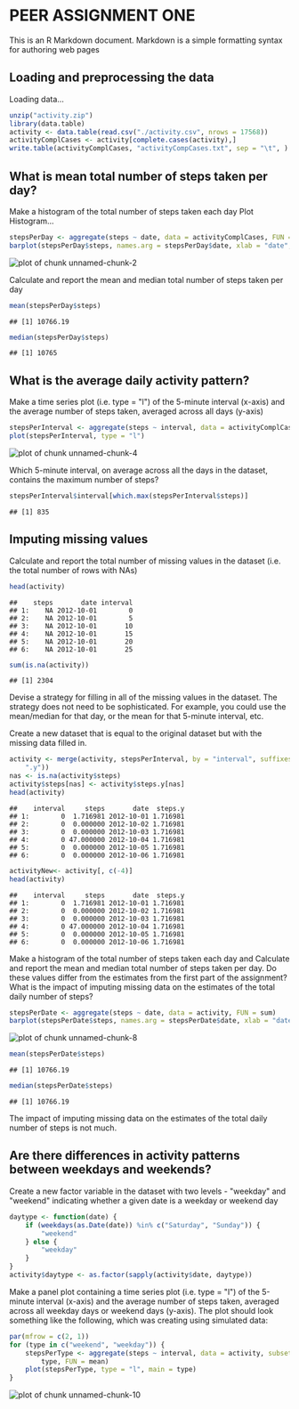PEER ASSIGNMENT ONE
========================================================

This is an R Markdown document. Markdown is a simple formatting syntax for authoring web pages

## Loading and preprocessing the data
Loading data...



```r
unzip("activity.zip")
library(data.table)
activity <- data.table(read.csv("./activity.csv", nrows = 17568))
activityComplCases <- activity[complete.cases(activity),]
write.table(activityComplCases, "activityCompCases.txt", sep = "\t", )
```

## What is mean total number of steps taken per day?

Make a histogram of the total number of steps taken each day
Plot Histogram...


```r
stepsPerDay <- aggregate(steps ~ date, data = activityComplCases, FUN = sum)
barplot(stepsPerDay$steps, names.arg = stepsPerDay$date, xlab = "date", ylab = "steps", col = "green", main= "Total number of steps per day")
```

![plot of chunk unnamed-chunk-2](figure/unnamed-chunk-2-1.png) 



Calculate and report the mean and median total number of steps taken per day


```r
mean(stepsPerDay$steps)
```

```
## [1] 10766.19
```

```r
median(stepsPerDay$steps)
```

```
## [1] 10765
```


## What is the average daily activity pattern?

Make a time series plot (i.e. type = "l") of the 5-minute interval (x-axis) and the average number of steps taken, averaged across all days (y-axis)


```r
stepsPerInterval <- aggregate(steps ~ interval, data = activityComplCases, FUN = mean)
plot(stepsPerInterval, type = "l")
```

![plot of chunk unnamed-chunk-4](figure/unnamed-chunk-4-1.png) 

Which 5-minute interval, on average across all the days in the dataset, contains the maximum number of steps?


```r
stepsPerInterval$interval[which.max(stepsPerInterval$steps)]
```

```
## [1] 835
```

## Imputing missing values

Calculate and report the total number of missing values in the dataset (i.e. the total number of rows with NAs)


```r
head(activity)
```

```
##    steps       date interval
## 1:    NA 2012-10-01        0
## 2:    NA 2012-10-01        5
## 3:    NA 2012-10-01       10
## 4:    NA 2012-10-01       15
## 5:    NA 2012-10-01       20
## 6:    NA 2012-10-01       25
```

```r
sum(is.na(activity))
```

```
## [1] 2304
```

Devise a strategy for filling in all of the missing values in the dataset. The strategy does not need to be sophisticated. For example, you could use the mean/median for that day, or the mean for that 5-minute interval, etc.

Create a new dataset that is equal to the original dataset but with the missing data filled in.


```r
activity <- merge(activity, stepsPerInterval, by = "interval", suffixes = c("", 
    ".y"))
nas <- is.na(activity$steps)
activity$steps[nas] <- activity$steps.y[nas]
head(activity)
```

```
##    interval     steps       date  steps.y
## 1:        0  1.716981 2012-10-01 1.716981
## 2:        0  0.000000 2012-10-02 1.716981
## 3:        0  0.000000 2012-10-03 1.716981
## 4:        0 47.000000 2012-10-04 1.716981
## 5:        0  0.000000 2012-10-05 1.716981
## 6:        0  0.000000 2012-10-06 1.716981
```

```r
activityNew<- activity[, c(-4)]
head(activity)
```

```
##    interval     steps       date  steps.y
## 1:        0  1.716981 2012-10-01 1.716981
## 2:        0  0.000000 2012-10-02 1.716981
## 3:        0  0.000000 2012-10-03 1.716981
## 4:        0 47.000000 2012-10-04 1.716981
## 5:        0  0.000000 2012-10-05 1.716981
## 6:        0  0.000000 2012-10-06 1.716981
```

Make a histogram of the total number of steps taken each day and Calculate and report the mean and median total number of steps taken per day. Do these values differ from the estimates from the first part of the assignment? What is the impact of imputing missing data on the estimates of the total daily number of steps?


```r
stepsPerDate <- aggregate(steps ~ date, data = activity, FUN = sum)
barplot(stepsPerDate$steps, names.arg = stepsPerDate$date, xlab = "date", ylab = "steps", col = "green", main= "Total number of steps per day")
```

![plot of chunk unnamed-chunk-8](figure/unnamed-chunk-8-1.png) 

```r
mean(stepsPerDate$steps)
```

```
## [1] 10766.19
```

```r
median(stepsPerDate$steps)
```

```
## [1] 10766.19
```
The impact of imputing missing data on the estimates of the total daily number of steps is not much.

## Are there differences in activity patterns between weekdays and weekends?

Create a new factor variable in the dataset with two levels - "weekday" and "weekend" indicating whether a given date is a weekday or weekend day


```r
daytype <- function(date) {
    if (weekdays(as.Date(date)) %in% c("Saturday", "Sunday")) {
        "weekend"
    } else {
        "weekday"
    }
}
activity$daytype <- as.factor(sapply(activity$date, daytype))
```

Make a panel plot containing a time series plot (i.e. type = "l") of the 5-minute interval (x-axis) and the average number of steps taken, averaged across all weekday days or weekend days (y-axis). The plot should look something like the following, which was creating using simulated data:




```r
par(mfrow = c(2, 1))
for (type in c("weekend", "weekday")) {
    stepsPerType <- aggregate(steps ~ interval, data = activity, subset = activity$daytype == 
        type, FUN = mean)
    plot(stepsPerType, type = "l", main = type)
}
```

![plot of chunk unnamed-chunk-10](figure/unnamed-chunk-10-1.png) 

